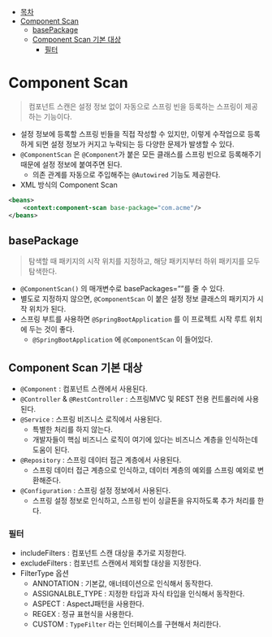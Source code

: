 * [목차](#목차)
* [Component Scan](#component-scan)
    + [basePackage](#basepackage)
    + [Component Scan 기본 대상](#component-scan-기본-대상)
        + [필터](#필터)
        
# Component Scan

> 컴포넌트 스캔은 설정 정보 없이 자동으로 스프링 빈을 등록하는 스프링이 제공하는 기능이다.
> 
- 설정 정보에 등록할 스프링 빈들을 직접 작성할 수 있지만, 이렇게 수작업으로 등록하게 되면 설정 정보가 커지고 누락되는 등 다양한 문제가 발생할 수 있다.
- `@ComponentScan` 은 `@Component`가 붙은 모든 클래스를 스프링 빈으로 등록해주기 때문에 설정 정보에 붙여주면 된다.
    - 의존 관계를 자동으로 주입해주는 `@Autowired` 기능도 제공한다.
- XML 방식의 Component Scan

```xml
<beans>
	<context:component-scan base-package="com.acme"/>
</beans>
```

## basePackage

> 탐색할 때 패키지의 시작 위치를 지정하고, 해당 패키지부터 하위 패키지를 모두 탐색한다.
> 
- `@ComponentScan()` 의 매개변수로 basePackages=””를 줄 수 있다.
- 별도로 지정하지 않으면, `@ComponentScan` 이 붙은 설정 정보 클래스의 패키지가 시작 위치가 된다.
- 스프링 부트를 사용하면 `@SpringBootApplication` 를 이 프로젝트 시작 루트 위치에 두는 것이 좋다.
    - `@SpringBootApplication` 에 `@ComponentScan` 이 들어있다.

## Component Scan 기본 대상

- `@Component` : 컴포넌트 스캔에서 사용된다.
- `@Controller` & `@RestController` : 스프링MVC 및 REST 전용 컨트롤러에 사용된다.
- `@Service` : 스프링 비즈니스 로직에서 사용된다.
    - 특별한 처리를 하지 않는다.
    - 개발자들이 핵심 비즈니스 로직이 여기에 있다는 비즈니스 계층을 인식하는데 도움이 된다.
- `@Repository` : 스프링 데이터 접근 계층에서 사용된다.
    - 스프링 데이터 접근 계층으로 인식하고, 데이터 계층의 예외를 스프링 예외로 변환해준다.
- `@Configuration` : 스프링 설정 정보에서 사용된다.
    - 스프링 설정 정보로 인식하고, 스프링 빈이 싱글톤을 유지하도록 추가 처리를 한다.

### 필터

- includeFilters : 컴포넌트 스캔 대상을 추가로 지정한다.
- excludeFilters : 컴포넌트 스캔에서 제외할 대상을 지정한다.
- FilterType 옵션
    - ANNOTATION : 기본값, 애너테이션으로 인식해서 동작한다.
    - ASSIGNALBLE_TYPE : 지정한 타입과 자식 타입을 인식해서 동작한다.
    - ASPECT : AspectJ패턴을 사용한다.
    - REGEX : 정규 표현식을 사용한다.
    - CUSTOM : `TypeFilter` 라는 인터페이스를 구현해서 처리한다.